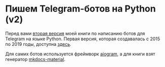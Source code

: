 # Пишем Telegram-ботов на Python (v2) 

Перед вами [вторая версия](https://mastergroosha.github.io/telegram-tutorial-2/) моей книги по написанию ботов для Telegram на языке Python. 
Первая версия, которая создавалась с 2015 по 2019 годы, доступна [здесь](https://github.com/MasterGroosha/telegram-tutorial).

Для самих ботов используется фреймворк [aiogram](https://github.com/aiogram/aiogram), 
а для книги взят генератор [mkdocs-material](https://squidfunk.github.io/mkdocs-material/).
